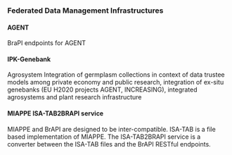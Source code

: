 ### Federated Data Management Infrastructures
<!-- 
(AGENT, INCREASING, EURISCO, DataPLANT, NFDI4BioDiversity, FAIRAgro)

* General use case description(s) -  AgrosystemIntegration of germplasm collections in context of data trustee models among private economy and public research, integration of ex-situ genebanks (EU H2020 projects AGENT, INCREASING), integrated agrosystems and plant research infrastructure
* Specific tool examples - BraPI endpoints for AGENT, IPK-Genebank, MIAPPE ISA-TAB2BRAPI service
* Alternate solutions/ why is it better with BrAPI - Schema.ORG lightweight meta data harvesting, ARCs as collaborative data decoration, API and publication pipeline
* future related use cases, areas to improve - LIMS to BrAPI proxies -->

#### AGENT

<!-- Peter S: Stub paragraph to stimulate the writing process. Please edit, rewrite, or delete as needed. -->
BraPI endpoints for AGENT

#### IPK-Genebank

<!-- Peter S: Stub paragraph to stimulate the writing process. Please edit, rewrite, or delete as needed. -->
Agrosystem Integration of germplasm collections in context of data trustee models among private economy and public research, integration of ex-situ genebanks (EU H2020 projects AGENT, INCREASING), integrated agrosystems and plant research infrastructure

#### MIAPPE ISA-TAB2BRAPI service

<!-- Peter S: Stub paragraph to stimulate the writing process. Please edit, rewrite, or delete as needed. -->
MIAPPE and BrAPI are designed to be inter-compatible. ISA-TAB is a file based implementation of MIAPPE. The ISA-TAB2BRAPI service is a converter between the ISA-TAB files and the BrAPI RESTful endpoints.
